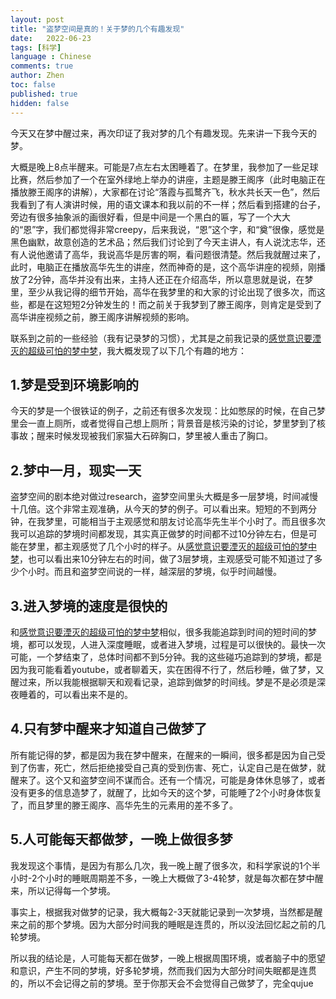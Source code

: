 ```yaml
---
layout: post
title: "盗梦空间是真的！关于梦的几个有趣发现"
date:   2022-06-23
tags: [科学]
language : Chinese
comments: true
author: Zhen
toc: false
published: true
hidden: false
---
```

今天又在梦中醒过来，再次印证了我对梦的几个有趣发现。先来讲一下我今天的梦。

大概是晚上8点半醒来。可能是7点左右太困睡着了。在梦里，我参加了一些足球比赛，然后参加了一个在室外绿地上举办的讲座，主题是滕王阁序（此时电脑正在播放滕王阁序的讲解），大家都在讨论“落霞与孤鹜齐飞，秋水共长天一色”，然后我看到了有人演讲时候，用的语文课本和我以前的不一样；然后看到搭建的台子，旁边有很多抽象派的画很好看，但是中间是一个黑白的匾，写了一个大大的“恩”字，我们都觉得非常creepy，后来我说，“恩”这个字，和“奠”很像，感觉是黑色幽默，故意创造的艺术品；然后我们讨论到了今天主讲人，有人说沈志华，还有人说他邀请了高华，我说高华是厉害的啊，看问题很清楚。然后我就醒过来了，此时，电脑正在播放高华先生的讲座，然而神奇的是，这个高华讲座的视频，刚播放了2分钟，高华并没有出来，主持人还正在介绍高华，所以意思就是说，在梦里，至少从我记得的细节开始，高华在我梦里的和大家的讨论出现了很多次，而这些，都是在这短短2分钟发生的！而之前关于我梦到了滕王阁序，则肯定是受到了高华讲座视频之前，滕王阁序讲解视频的影响。

联系到之前的一些经验（我有记录梦的习惯），尤其是之前我记录的[感觉意识要湮灭的超级可怕的梦中梦](/感觉意识要湮灭的超级可怕的梦中梦)，我大概发现了以下几个有趣的地方：

## 1.梦是受到环境影响的
今天的梦是一个很铁证的例子，之前还有很多次发现：比如憋尿的时候，在自己梦里会一直上厕所，或者觉得自己想上厕所；背景音是核污染的讨论，梦里梦到了核事故；醒来时候发现被我们家猫大石碎胸口，梦里被人重击了胸口。

## 2.梦中一月，现实一天
盗梦空间的剧本绝对做过research，盗梦空间里头大概是多一层梦境，时间减慢十几倍。这个非常主观准确，从今天的梦的例子。可以看出来。短短的不到两分钟，在我梦里，可能相当于主观感觉和朋友讨论高华先生半个小时了。而且很多次我可以追踪的梦境时间都发现，其实真正做梦的时间都不过10分钟左右，但是可能在梦里，都主观感觉了几个小时的样子。从[感觉意识要湮灭的超级可怕的梦中梦](/感觉意识要湮灭的超级可怕的梦中梦)，也可以看出来10分钟左右的时间，做了3层梦境，主观感受可能不知道过了多少个小时。而且和盗梦空间说的一样，越深层的梦境，似乎时间越慢。

## 3.进入梦境的速度是很快的
和[感觉意识要湮灭的超级可怕的梦中梦](/感觉意识要湮灭的超级可怕的梦中梦)相似，很多我能追踪到时间的短时间的梦境，都可以发现，人进入深度睡眠，或者进入梦境，过程是可以很快的。最快一次可能，一个梦结束了，总体时间都不到5分钟。我的这些碰巧追踪到的梦境，都是因为我可能看着youtube，或者聊着天，实在困得不行了，然后秒睡，做了梦，又醒过来，所以我能根据聊天和观看记录，追踪到做梦的时间线。梦是不是必须是深夜睡着的，可以看出来不是的。

## 4.只有梦中醒来才知道自己做梦了
所有能记得的梦，都是因为我在梦中醒来，在醒来的一瞬间，很多都是因为自己受到了伤害，死亡，然后拒绝接受自己真的受到伤害、死亡，认定自己是在做梦，就醒来了。这个又和盗梦空间不谋而合。还有一个情况，可能是身体休息够了，或者没有更多的信息造梦了，就醒了，比如今天的这个梦，可能睡了2个小时身体恢复了，而且梦里的滕王阁序、高华先生的元素用的差不多了。
 
## 5.人可能每天都做梦，一晚上做很多梦
我发现这个事情，是因为有那么几次，我一晚上醒了很多次，和科学家说的1个半小时-2个小时的睡眠周期差不多，一晚上大概做了3-4轮梦，就是每次都在梦中醒来，所以记得每一个梦境。

事实上，根据我对做梦的记录，我大概每2-3天就能记录到一次梦境，当然都是醒来之前的那个梦境。因为大部分时间我的睡眠是连贯的，所以没法回忆起之前的几轮梦境。

所以我的结论是，人可能每天都在做梦，一晚上根据周围环境，或者脑子中的愿望和意识，产生不同的梦境，好多轮梦境，然而我们因为大部分时间失眠都是连贯的，所以不会记得之前的梦境。至于你那天会不会觉得自己做梦了，完全qujue
<!--stackedit_data:
eyJoaXN0b3J5IjpbLTEzMDQ0ODM4ODcsOTc2NDQzMDhdfQ==
-->